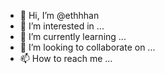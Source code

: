 - 👋 Hi, I’m @ethhhan
- 👀 I’m interested in ...
- 🌱 I’m currently learning ...
- 💞️ I’m looking to collaborate on ...
- 📫 How to reach me ...

<!---
ethhhan/ethhhan is a ✨ special ✨ repository because its `README.md` (this file) appears on your GitHub profile.
You can click the Preview link to take a look at your changes.
--->
